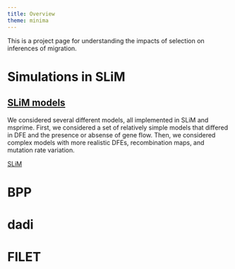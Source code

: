 ```yaml
---
title: Overview
theme: minima
---
```


This is a project page for understanding the impacts of selection on inferences of migration.

# Simulations in SLiM

## [SLiM models](slim.md)
We considered several different models, all implemented in SLiM and msprime. First, we considered a set of relatively simple models that differed in DFE and the presence or absense of gene flow. Then, we considered complex models with more realistic DFEs, recombination maps, and mutation rate variation.

[SLiM](slim.md)

# BPP

# dadi

# FILET
